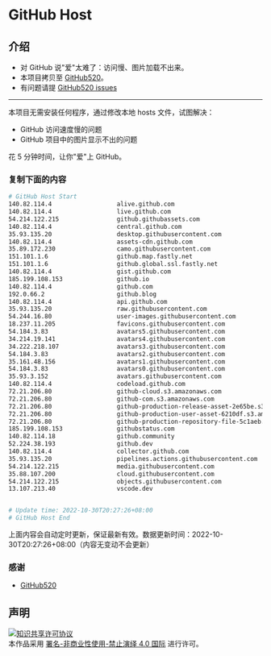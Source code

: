 # GitHub Host
## 介绍
- 对 GitHub 说"爱"太难了：访问慢、图片加载不出来。
- 本项目拷贝至 [GitHub520](https://github.com/521xueweihan/GitHub520)。
- 有问题请提 [GitHub520 issues](https://github.com/521xueweihan/GitHub520/issues/new)

---

本项目无需安装任何程序，通过修改本地 hosts 文件，试图解决：
- GitHub 访问速度慢的问题
- GitHub 项目中的图片显示不出的问题

花 5 分钟时间，让你"爱"上 GitHub。

### 复制下面的内容
```bash
# GitHub Host Start
140.82.114.4                  alive.github.com
140.82.114.4                  live.github.com
54.214.122.215                github.githubassets.com
140.82.114.4                  central.github.com
35.93.135.20                  desktop.githubusercontent.com
140.82.114.4                  assets-cdn.github.com
35.89.172.230                 camo.githubusercontent.com
151.101.1.6                   github.map.fastly.net
151.101.1.6                   github.global.ssl.fastly.net
140.82.114.4                  gist.github.com
185.199.108.153               github.io
140.82.114.4                  github.com
192.0.66.2                    github.blog
140.82.114.4                  api.github.com
35.93.135.20                  raw.githubusercontent.com
54.244.16.80                  user-images.githubusercontent.com
18.237.11.205                 favicons.githubusercontent.com
54.184.3.83                   avatars5.githubusercontent.com
34.214.19.141                 avatars4.githubusercontent.com
34.222.218.107                avatars3.githubusercontent.com
54.184.3.83                   avatars2.githubusercontent.com
35.161.48.156                 avatars1.githubusercontent.com
54.184.3.83                   avatars0.githubusercontent.com
35.93.3.152                   avatars.githubusercontent.com
140.82.114.4                  codeload.github.com
72.21.206.80                  github-cloud.s3.amazonaws.com
72.21.206.80                  github-com.s3.amazonaws.com
72.21.206.80                  github-production-release-asset-2e65be.s3.amazonaws.com
72.21.206.80                  github-production-user-asset-6210df.s3.amazonaws.com
72.21.206.80                  github-production-repository-file-5c1aeb.s3.amazonaws.com
185.199.108.153               githubstatus.com
140.82.114.18                 github.community
52.224.38.193                 github.dev
140.82.114.4                  collector.github.com
35.93.135.20                  pipelines.actions.githubusercontent.com
54.214.122.215                media.githubusercontent.com
35.88.107.200                 cloud.githubusercontent.com
54.214.122.215                objects.githubusercontent.com
13.107.213.40                 vscode.dev


# Update time: 2022-10-30T20:27:26+08:00
# GitHub Host End

```
上面内容会自动定时更新，保证最新有效。数据更新时间：2022-10-30T20:27:26+08:00（内容无变动不会更新）

### 感谢

- [GitHub520](https://github.com/521xueweihan/GitHub520)

## 声明
<a rel="license" href="https://creativecommons.org/licenses/by-nc-nd/4.0/deed.zh"><img alt="知识共享许可协议" style="border-width: 0" src="https://licensebuttons.net/l/by-nc-nd/4.0/88x31.png"></a><br>本作品采用 <a rel="license" href="https://creativecommons.org/licenses/by-nc-nd/4.0/deed.zh">署名-非商业性使用-禁止演绎 4.0 国际</a> 进行许可。